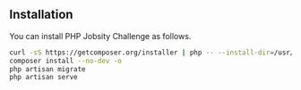 ## Installation

You can install PHP Jobsity Challenge as follows.

```bash
curl -sS https://getcomposer.org/installer | php -- --install-dir=/usr/local/bin --filename=composer
composer install --no-dev -o
php artisan migrate
php artisan serve
```
